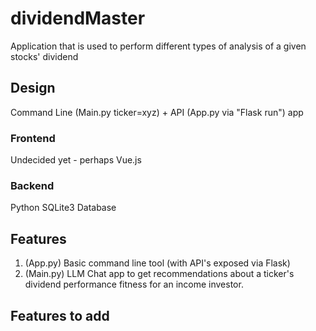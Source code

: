 # dividendMaster

Application that is used to perform different types of analysis of a given stocks' dividend

## Design

Command Line (Main.py ticker=xyz) + API (App.py via "Flask run") app

### Frontend

Undecided yet - perhaps Vue.js

### Backend

Python
SQLite3 Database


## Features

1. (App.py) Basic command line tool (with API's exposed via Flask) 
2. (Main.py) LLM Chat app to get recommendations about a ticker's dividend performance fitness for an income investor.

## Features to add
